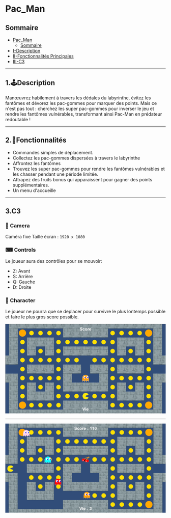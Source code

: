 # Pac_Man

## Sommaire

- [Pac_Man](#pac_man)
  - [Sommaire](#sommaire)
- [I-Description](#1🕹️description)
- [II-Fonctionnalités Principales](#2📝fonctionnalités)
- [III-C3](#3c3)

---
## 1.🕹️Description
Manœuvrez habilement à travers les dédales du labyrinthe, évitez les fantômes et dévorez les pac-gommes pour marquer des points. Mais ce n'est pas tout : cherchez les super pac-gommes pour inverser le jeu et rendre les fantômes vulnérables, transformant ainsi Pac-Man en prédateur redoutable !

---
## 2.📝Fonctionnalités
- Commandes simples de déplacement.
- Collectez les pac-gommes dispersées à travers le labyrinthe 
- Affrontez les fantômes
- Trouvez les super pac-gommes pour rendre les fantômes vulnérables et les chasser pendant une période limitée.
- Attrapez des fruits bonus qui apparaissent pour gagner des points supplémentaires.
- Un menu d'accueille

---
## 3.C3

### 🎥 Camera
Caméra fixe 
Taille écran : ```1920 x 1080```

### ⌨ Controls
Le joueur aura des contrôles pour se mouvoir:
- Z: Avant
- S: Arrière
- Q: Gauche
- D: Droite

### 🚀 Character
Le joueur ne pourra que se deplacer pour survivre le plus lontemps possible et faire le plus gros score possible.


![Image-03](/Image/Image-01.png)

---

![Image-04](/Image/Image-02.png)
